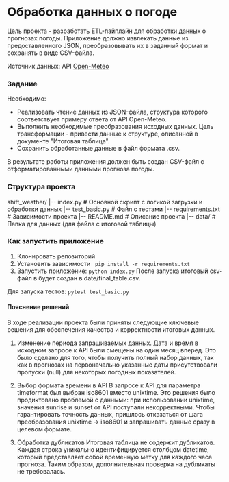 # Обработка данных о погоде

Цель проекта - разработать ETL-пайплайн для обработки данных о прогнозах погоды. Приложение должно извлекать данные из предоставленного JSON, преобразовывать их в заданный формат и сохранять в виде CSV-файла.

Источник данных: API [Open-Meteo](https://open-meteo.com/)

### Задание
Необходимо:

- Реализовать чтение данных из JSON-файла, структура которого соответствует примеру ответа от API Open-Meteo.
- Выполнить необходимые преобразования исходных данных. Цель трансформации - привести данные к структуре, описанной в документе "Итоговая таблица".
- Сохранить обработанные данные в файл формата .csv.

В результате работы приложения должен быть создан CSV-файл с отформатированными данными прогноза погоды.

### Структура проекта
shift_weather/
|-- index.py                    # Основной скрипт с логикой загрузки и обработки данных
|-- test_basic.py               # Файл с тестами
|-- requirements.txt            # Зависимости проекта
|-- README.md                   # Описание проекта
|-- data/                       # Папка для данных (для файла с итоговой таблицы)

### Как запустить приложение
  1. Клонировать репозиторий
  2. Установить зависимости
     ``` pip install -r requirements.txt```
  3. Запустить приложение:
     ```python index.py```
  После запуска итоговый csv-файл в будет создан в date/final_table.csv.

Для запуска тестов:
```pytest test_basic.py```

#### Пояснение решений
В ходе реализации проекта были приняты следующие ключевые решения для обеспечения качества и корректности итоговых данных.

1. Изменение периода запрашиваемых данных.
Дата и время в исходном запросе к API были смещены на один месяц вперед. Это было сделано для того, чтобы получить полный набор данных, так как в прогнозах на первоначально указанные даты присутствовали пропуски (null) для некоторых погодных показателей.

2. Выбор формата времени в API
В запросе к API для параметра timeformat был выбран iso8601 вместо unixtime. Это решения было продиктовано проблемой с данными: при использовании unixtime, значения sunrise и sunset от API поступали некорректными. Чтобы гарантировать точность данных, пришлось отказаться от шага преобразования unixtime -> iso8601 и запрашивать данные сразу в целевом формате.

3. Обработка дубликатов
Итоговая таблица не содержит дубликатов. Каждая строка уникально идентифицируется столбцом datetime, который представляет собой временную метку для каждого часа прогноза. Таким образом, дополнительная проверка на дубликаты не требовалась.

  
